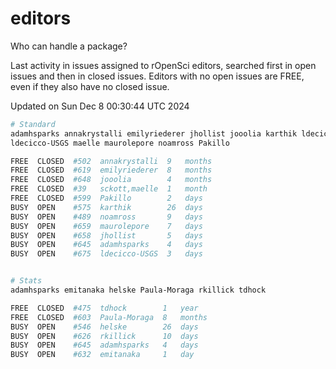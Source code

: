 # editors

Who can handle a package?

Last activity in issues assigned to rOpenSci editors, searched first in open
issues and then in closed issues. Editors with no open issues are FREE, even if
they also have no closed issue.


Updated on Sun Dec 8 00:30:44 UTC 2024

```bash
# Standard
adamhsparks annakrystalli emilyriederer jhollist jooolia karthik ldecicco
ldecicco-USGS maelle maurolepore noamross Pakillo

FREE  CLOSED  #502  annakrystalli  9   months
FREE  CLOSED  #619  emilyriederer  8   months
FREE  CLOSED  #648  jooolia        4   months
FREE  CLOSED  #39   sckott,maelle  1   month
FREE  CLOSED  #599  Pakillo        2   days
BUSY  OPEN    #575  karthik        26  days
BUSY  OPEN    #489  noamross       9   days
BUSY  OPEN    #659  maurolepore    7   days
BUSY  OPEN    #658  jhollist       5   days
BUSY  OPEN    #645  adamhsparks    4   days
BUSY  OPEN    #675  ldecicco-USGS  3   days


# Stats
adamhsparks emitanaka helske Paula-Moraga rkillick tdhock

FREE  CLOSED  #475  tdhock        1   year
FREE  CLOSED  #603  Paula-Moraga  8   months
BUSY  OPEN    #546  helske        26  days
BUSY  OPEN    #626  rkillick      10  days
BUSY  OPEN    #645  adamhsparks   4   days
BUSY  OPEN    #632  emitanaka     1   day
```
